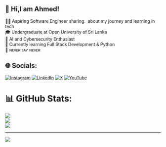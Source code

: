 ## 👋 Hi,I am Ahmed!

👨‍💻 Aspiring Software Engineer sharing.  about my journey and learning in tech<br>🎓 Undergraduate at Open University of Sri Lanka<br>🍁 AI and Cybersecurity Enthusiast<br>🌱 Currently learning Full Stack Development & Python<br>🍂 ɴᴇᴠᴇʀ ꜱᴀʏ ɴᴇᴠᴇʀ


## 🌐 Socials:
[![Instagram](https://img.shields.io/badge/Instagram-%23E4405F.svg?logo=Instagram&logoColor=white)](https://instagram.com/dexahx) [![LinkedIn](https://img.shields.io/badge/LinkedIn-%230077B5.svg?logo=linkedin&logoColor=white)](https://www.linkedin.com/in/ahmed-nazar-13744a340?utm_source=share&utm_campaign=share_via&utm_content=profile&utm_medium=android_app) [![X](https://img.shields.io/badge/X-black.svg?logo=X&logoColor=white)](https://x.com/dexahx) [![YouTube](https://img.shields.io/badge/YouTube-%23FF0000.svg?logo=YouTube&logoColor=white)](https://youtube.com/@dexahx) 
# 📊 GitHub Stats:
![](https://github-readme-stats.vercel.app/api?username=dexahx&theme=dark&hide_border=false&include_all_commits=false&count_private=false)<br/>
![](https://github-readme-streak-stats.herokuapp.com/?user=dexahx&theme=dark&hide_border=false)<br/>
![](https://github-readme-stats.vercel.app/api/top-langs/?username=dexahx&theme=dark&hide_border=false&include_all_commits=false&count_private=false&layout=compact)

---
[![](https://visitcount.itsvg.in/api?id=dexahx&icon=0&color=0)](https://visitcount.itsvg.in)

<!-- Proudly created with GPRM ( https://gprm.itsvg.in ) -->
